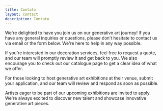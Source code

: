 ```yaml
---
title: Contato
layout: contact
description: Contato
---
```


We're delighted to have you join us on our generative art journey! If you have any general inquiries or questions, please don't hesitate to contact us via email or the form below. We're here to help in any way possible.

If you're interested in our decoration services, feel free to request a quote, and our team will promptly review it and get back to you. We also encourage you to check out our catalogue page to get a clear idea of what we offer.

For those looking to host generative art exhibitions at their venue, submit your application, and our team will review and respond as soon as possible.

Artists eager to be part of our upcoming exhibitions are invited to apply. We're always excited to discover new talent and showcase innovative generative art pieces.
